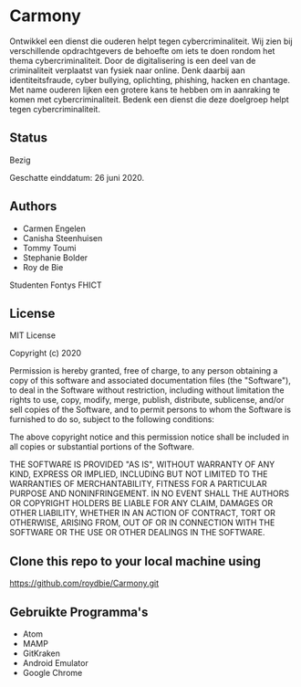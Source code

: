 # Carmony

Ontwikkel een dienst die ouderen helpt tegen cybercriminaliteit.
Wij zien bij verschillende opdrachtgevers de behoefte om iets te doen rondom het thema cybercriminaliteit. Door de digitalisering is een deel van de criminaliteit verplaatst van fysiek naar online. Denk daarbij aan identiteitsfraude, cyber bullying, oplichting, phishing, hacken en chantage. Met name ouderen lijken een grotere kans te hebben om in aanraking te komen met cybercriminaliteit. Bedenk een dienst die deze doelgroep helpt tegen cybercriminaliteit.


## Status
Bezig

Geschatte einddatum: 26 juni 2020.

## Authors
* Carmen Engelen
* Canisha Steenhuisen
* Tommy Toumi
* Stephanie Bolder
* Roy de Bie

Studenten Fontys FHICT

## License

MIT License

Copyright (c) 2020

Permission is hereby granted, free of charge, to any person obtaining a copy
of this software and associated documentation files (the "Software"), to deal
in the Software without restriction, including without limitation the rights
to use, copy, modify, merge, publish, distribute, sublicense, and/or sell
copies of the Software, and to permit persons to whom the Software is
furnished to do so, subject to the following conditions:

The above copyright notice and this permission notice shall be included in all
copies or substantial portions of the Software.

THE SOFTWARE IS PROVIDED "AS IS", WITHOUT WARRANTY OF ANY KIND, EXPRESS OR
IMPLIED, INCLUDING BUT NOT LIMITED TO THE WARRANTIES OF MERCHANTABILITY,
FITNESS FOR A PARTICULAR PURPOSE AND NONINFRINGEMENT. IN NO EVENT SHALL THE
AUTHORS OR COPYRIGHT HOLDERS BE LIABLE FOR ANY CLAIM, DAMAGES OR OTHER
LIABILITY, WHETHER IN AN ACTION OF CONTRACT, TORT OR OTHERWISE, ARISING FROM,
OUT OF OR IN CONNECTION WITH THE SOFTWARE OR THE USE OR OTHER DEALINGS IN THE
SOFTWARE.

## Clone this repo to your local machine using
https://github.com/roydbie/Carmony.git

## Gebruikte Programma's
* Atom
* MAMP
* GitKraken
* Android Emulator
* Google Chrome
